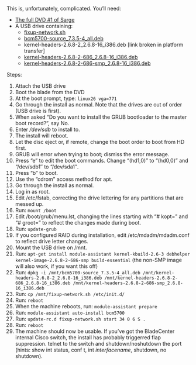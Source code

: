 <!--# set var="title" value="How to install Debian Sarge on an IBM Blade" -->
<!--# set var="date" value="2006-01-23" -->

<!--# include file="include/top.html" -->

This is, unfortunately, complicated. You’ll need:

* [The full DVD #1 of Sarge](http://mirror.cs.wisc.edu/pub/mirrors/linux/debian-cd/3.1_r1/i386/bt-dvd/debian-31r1-i386-binary-1.iso.torrent)
* A USB drive containing:
  * [fixup-network.sh](files/fixup-network.sh)
  * [bcm5700-source\_7.3.5-4\_all.deb](files/bcm5700-source_7.3.5-4_all.deb)
  * kernel-headers-2.6.8-2\_2.6.8-16\_i386.deb [link broken in platform transfer]
  * [kernel-headers-2.6.8-2-686\_2.6.8-16\_i386.deb](files/kernel-headers-2.6.8-2-686_2.6.8-16_i386.deb)
  * [kernel-headers-2.6.8-2-686-smp\_2.6.8-16\_i386.deb](files/kernel-headers-2.6.8-2-686-smp_2.6.8-16_i386.deb)

Steps:

1. Attach the USB drive
1. Boot the blade from the DVD
1. At the boot prompt, type: `linux26 vga=771`
1. Go through the install as normal. Note that the drives are out of order (USB drive is first).
1. When asked “Do you want to install the GRUB bootloader to the master boot record?”, say No.
1. Enter _/dev/sdb_ to install to.
1. The install will reboot.
1. Let the disc eject or, if remote, change the boot order to boot from HD first.
1. GRUB will error when trying to boot; dismiss the error message.
1. Press “e” to edit the boot commands. Change “(hd1,0)” to “(hd0,0)” and “/dev/sdb1″ to “/dev/sda1″.
1. Press “b” to boot.
1. Use the “cdrom” access method for apt.
1. Go through the install as normal.
1. Log in as root.
1. Edit /etc/fstab, correcting the drive lettering for any partitions that are messed up.
1. Run: `mount /boot`
1. Edit /boot/grub/menu.lst, changing the lines starting with “# kopt=” and “# groot=” to reflect the changes made during boot.
1. Run: `update-grub`
1. If you configured RAID during installation, edit /etc/mdadm/mdadm.conf to reflect drive letter changes.
1. Mount the USB drive on /mnt.
1. Run: `apt-get install module-assistant kernel-kbuild-2.6-3 debhelper kernel-image-2.6.8-2-686-smp build-essential`
  (the non-SMP image will also work, if you want this off)
1. Run: `dpkg -i /mnt/bcm5700-source_7.3.5-4_all.deb /mnt/kernel-headers-2.6.8-2_2.6.8-16_i386.deb /mnt/kernel-headers-2.6.8-2-686_2.6.8-16_i386.deb /mnt/kernel-headers-2.6.8-2-686-smp_2.6.8-16_i386.deb`
1. Run: `cp /mnt/fixup-network.sh /etc/init.d/`
1. Run: `reboot`
1. When the machine reboots, run: `module-assistant prepare`
1. Run: `module-assistant auto-install bcm5700`
1. Run: `update-rc.d fixup-network.sh start 34 0 6 S .`
1. Run: `reboot`
1. The machine should now be usable. If you’ve got the BladeCenter internal Cisco switch, the install has probably triggerred flap suppression. telnet to the switch and shutdown/noshutdown the port (hints: show int status, conf t, int _interfacename_, shutdown, no shutdown).

<!--# include file="include/bottom.html" -->
